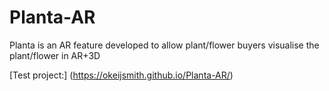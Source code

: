 # Planta-AR
Planta is an AR feature developed to allow plant/flower buyers visualise the plant/flower in AR+3D

[Test project:] (https://okeijsmith.github.io/Planta-AR/)

